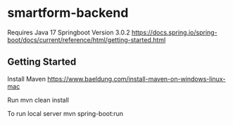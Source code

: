 # smartform-backend
Requires Java 17 
Springboot Version 3.0.2
https://docs.spring.io/spring-boot/docs/current/reference/html/getting-started.html

## Getting Started
Install Maven 
https://www.baeldung.com/install-maven-on-windows-linux-mac

Run mvn clean install

To run local server 
mvn spring-boot:run


